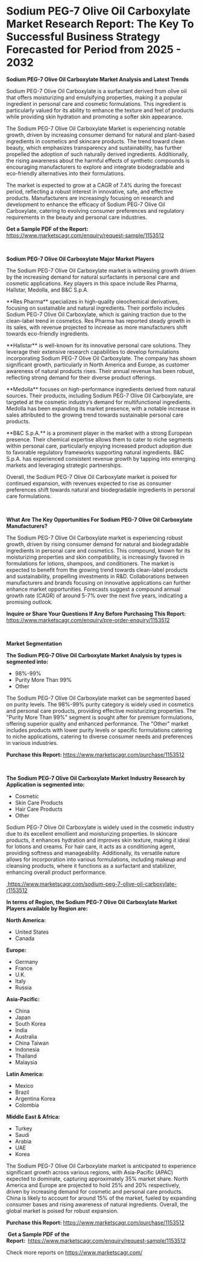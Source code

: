 <p><h1>Sodium PEG-7 Olive Oil Carboxylate Market Research Report: The Key To Successful Business Strategy Forecasted for Period from 2025 - 2032</h1></p><p><strong>Sodium PEG-7 Olive Oil Carboxylate Market Analysis and Latest Trends</strong></p>
<p><p>Sodium PEG-7 Olive Oil Carboxylate is a surfactant derived from olive oil that offers moisturizing and emulsifying properties, making it a popular ingredient in personal care and cosmetic formulations. This ingredient is particularly valued for its ability to enhance the texture and feel of products while providing skin hydration and promoting a softer skin appearance. </p><p>The Sodium PEG-7 Olive Oil Carboxylate Market is experiencing notable growth, driven by increasing consumer demand for natural and plant-based ingredients in cosmetics and skincare products. The trend toward clean beauty, which emphasizes transparency and sustainability, has further propelled the adoption of such naturally derived ingredients. Additionally, the rising awareness about the harmful effects of synthetic compounds is encouraging manufacturers to explore and integrate biodegradable and eco-friendly alternatives into their formulations.</p><p>The market is expected to grow at a CAGR of 7.4% during the forecast period, reflecting a robust interest in innovative, safe, and effective products. Manufacturers are increasingly focusing on research and development to enhance the efficacy of Sodium PEG-7 Olive Oil Carboxylate, catering to evolving consumer preferences and regulatory requirements in the beauty and personal care industries.</p></p>
<p><strong>Get a Sample PDF of the Report:&nbsp;</strong> <a href="https://www.marketscagr.com/enquiry/request-sample/1153512?utm_campaign=2483&utm_medium=2&utm_source=Github&utm_content=ia&utm_term=04042025&utm_id=sodium-peg-7-olive-oil-carboxylate">https://www.marketscagr.com/enquiry/request-sample/1153512</a></p>
<p>&nbsp;</p>
<p><strong>Sodium PEG-7 Olive Oil Carboxylate Major Market Players</strong></p>
<p><p>The Sodium PEG-7 Olive Oil Carboxylate market is witnessing growth driven by the increasing demand for natural surfactants in personal care and cosmetic applications. Key players in this space include Res Pharma, Hallstar, Medolla, and B&C S.p.A.</p><p>**Res Pharma** specializes in high-quality oleochemical derivatives, focusing on sustainable and natural ingredients. Their portfolio includes Sodium PEG-7 Olive Oil Carboxylate, which is gaining traction due to the clean-label trend in cosmetics. Res Pharma has reported steady growth in its sales, with revenue projected to increase as more manufacturers shift towards eco-friendly ingredients.</p><p>**Hallstar** is well-known for its innovative personal care solutions. They leverage their extensive research capabilities to develop formulations incorporating Sodium PEG-7 Olive Oil Carboxylate. The company has shown significant growth, particularly in North America and Europe, as customer awareness of natural products rises. Their annual revenue has been robust, reflecting strong demand for their diverse product offerings.</p><p>**Medolla** focuses on high-performance ingredients derived from natural sources. Their products, including Sodium PEG-7 Olive Oil Carboxylate, are targeted at the cosmetic industry’s demand for multifunctional ingredients. Medolla has been expanding its market presence, with a notable increase in sales attributed to the growing trend towards sustainable personal care products.</p><p>**B&C S.p.A.** is a prominent player in the market with a strong European presence. Their chemical expertise allows them to cater to niche segments within personal care, particularly enjoying increased product adoption due to favorable regulatory frameworks supporting natural ingredients. B&C S.p.A. has experienced consistent revenue growth by tapping into emerging markets and leveraging strategic partnerships.</p><p>Overall, the Sodium PEG-7 Olive Oil Carboxylate market is poised for continued expansion, with revenues expected to rise as consumer preferences shift towards natural and biodegradable ingredients in personal care formulations.</p></p>
<p>&nbsp;</p>
<p><strong>What Are The Key Opportunities For Sodium PEG-7 Olive Oil Carboxylate Manufacturers?</strong></p>
<p><p>The Sodium PEG-7 Olive Oil Carboxylate market is experiencing robust growth, driven by rising consumer demand for natural and biodegradable ingredients in personal care and cosmetics. This compound, known for its moisturizing properties and skin compatibility, is increasingly favored in formulations for lotions, shampoos, and conditioners. The market is expected to benefit from the growing trend towards clean-label products and sustainability, propelling investments in R&D. Collaborations between manufacturers and brands focusing on innovative applications can further enhance market opportunities. Forecasts suggest a compound annual growth rate (CAGR) of around 5-7% over the next five years, indicating a promising outlook.</p></p>
<p><strong>Inquire or Share Your Questions If Any Before Purchasing This Report:</strong> <a href="https://www.marketscagr.com/enquiry/pre-order-enquiry/1153512?utm_campaign=2483&utm_medium=2&utm_source=Github&utm_content=ia&utm_term=04042025&utm_id=sodium-peg-7-olive-oil-carboxylate">https://www.marketscagr.com/enquiry/pre-order-enquiry/1153512</a></p>
<p>&nbsp;</p>
<p><strong>Market Segmentation</strong></p>
<p><strong>The Sodium PEG-7 Olive Oil Carboxylate Market Analysis by types is segmented into:</strong></p>
<p><ul><li>98%-99%</li><li>Purity More Than 99%</li><li>Other</li></ul></p>
<p><p>The Sodium PEG-7 Olive Oil Carboxylate market can be segmented based on purity levels. The 98%-99% purity category is widely used in cosmetics and personal care products, providing effective moisturizing properties. The "Purity More Than 99%" segment is sought after for premium formulations, offering superior quality and enhanced performance. The "Other" market includes products with lower purity levels or specific formulations catering to niche applications, catering to diverse consumer needs and preferences in various industries.</p></p>
<p><strong>Purchase this Report:&nbsp;</strong><a href="https://www.marketscagr.com/purchase/1153512?utm_campaign=2483&utm_medium=2&utm_source=Github&utm_content=ia&utm_term=04042025&utm_id=sodium-peg-7-olive-oil-carboxylate">https://www.marketscagr.com/purchase/1153512</a></p>
<p>&nbsp;</p>
<p><strong>The Sodium PEG-7 Olive Oil Carboxylate Market Industry Research by Application is segmented into:</strong></p>
<p><ul><li>Cosmetic</li><li>Skin Care Products</li><li>Hair Care Products</li><li>Other</li></ul></p>
<p><p>Sodium PEG-7 Olive Oil Carboxylate is widely used in the cosmetic industry due to its excellent emollient and moisturizing properties. In skincare products, it enhances hydration and improves skin texture, making it ideal for lotions and creams. For hair care, it acts as a conditioning agent, providing softness and manageability. Additionally, its versatile nature allows for incorporation into various formulations, including makeup and cleansing products, where it functions as a surfactant and stabilizer, enhancing overall product performance.</p></p>
<p><a href="https://www.marketscagr.com/sodium-peg-7-olive-oil-carboxylate-r1153512?utm_campaign=2483&utm_medium=2&utm_source=Github&utm_content=ia&utm_term=04042025&utm_id=sodium-peg-7-olive-oil-carboxylate">&nbsp;https://www.marketscagr.com/sodium-peg-7-olive-oil-carboxylate-r1153512</a></p>
<p><strong>In terms of Region, the Sodium PEG-7 Olive Oil Carboxylate Market Players available by Region are:</strong></p>
<p>
    <p> <strong> North America: </strong>
        <ul>
            <li>United States</li>
            <li>Canada</li>
        </ul>
        </p> 
    <p> <strong> Europe: </strong>
        <ul>
            <li>Germany</li>
            <li>France</li>
            <li>U.K.</li>
            <li>Italy</li>
            <li>Russia</li>
        </ul>
        </p> 
    <p> <strong> Asia-Pacific: </strong>
        <ul>
            <li>China</li>
            <li>Japan</li>
            <li>South Korea</li>
            <li>India</li>
            <li>Australia</li>
            <li>China Taiwan</li>
            <li>Indonesia</li>
            <li>Thailand</li>
            <li>Malaysia</li>
        </ul>
        </p> 
    <p> <strong> Latin America: </strong>
        <ul>
            <li>Mexico</li>
            <li>Brazil</li>
            <li>Argentina Korea</li>
            <li>Colombia</li>
        </ul>
        </p> 
    <p> <strong> Middle East & Africa: </strong>
        <ul>
            <li>Turkey</li>
            <li>Saudi</li>
            <li>Arabia</li>
            <li>UAE</li>
            <li>Korea</li>
        </ul>
    </p>
    </p>
<p><p>The Sodium PEG-7 Olive Oil Carboxylate market is anticipated to experience significant growth across various regions, with Asia-Pacific (APAC) expected to dominate, capturing approximately 35% market share. North America and Europe are projected to hold 25% and 20% respectively, driven by increasing demand for cosmetic and personal care products. China is likely to account for around 15% of the market, fueled by expanding consumer bases and rising awareness of natural ingredients. Overall, the global market is poised for robust expansion.</p></p>
<p><strong>Purchase this Report: </strong><a href="https://www.marketscagr.com/purchase/1153512?utm_campaign=2483&utm_medium=2&utm_source=Github&utm_content=ia&utm_term=04042025&utm_id=sodium-peg-7-olive-oil-carboxylate">https://www.marketscagr.com/purchase/1153512</a></p>
<p>&nbsp;<strong>Get a Sample PDF of the Report:&nbsp;&nbsp;</strong><a href="https://www.marketscagr.com/enquiry/request-sample/1153512?utm_campaign=2483&utm_medium=2&utm_source=Github&utm_content=ia&utm_term=04042025&utm_id=sodium-peg-7-olive-oil-carboxylate">https://www.marketscagr.com/enquiry/request-sample/1153512</a></p>
<p><strong></strong></p>
<p>Check more reports on <a href="https://www.marketscagr.com/?utm_campaign=2483&utm_medium=2&utm_source=Github&utm_content=ia&utm_term=04042025&utm_id=sodium-peg-7-olive-oil-carboxylate">https://www.marketscagr.com/</a></p>